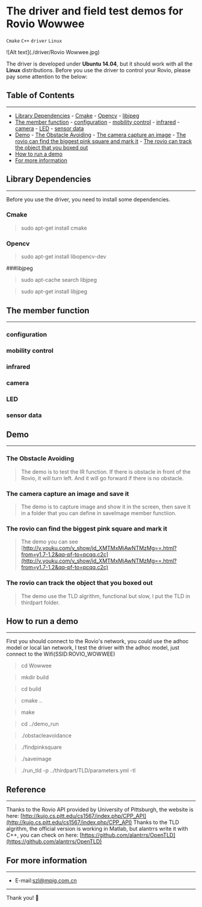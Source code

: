 # The driver and field test demos for Rovio Wowwee
`Cmake` `C++` `driver` `Linux`

![Alt text](./driver/Rovio Wowwee.jpg)

The driver is developed under **Ubuntu 14.04**, but it should work with all the **Linux** distributions. Before you use the driver to control your Rovio, please pay some attention to the below:

## Table of Contents 
-------------------
- [Library Dependencies](#library-dependencies)
      - [Cmake](#cmake)
      - [Opencv](#opencv)
      - [libjpeg](#libjpeg)
- [The member function](#the-member-function)
      - [configuration](#configuration)
      - [mobility control](#mobility-control)
      - [infrared](#infrared)
      - [camera](#camera)
      - [LED](#led)
      - [sensor data](#sensor-data)
- [Demo](#demo)
      - [The Obstacle Avoiding](#the-obstacle-avoiding)
      - [The camera capture an image](#the-camera-capture-an-image)
      - [The rovio can find the biggest pink square and mark it](#the-rovio-can-find-the-biggest-pink-square-and-mark-it)
      - [The rovio can track the object that you boxed out](#the-rovio-can-track-the-object-that-you-boxed-out)
- [How to run a demo](#how-to-run-a-demo)
- [For more information](#for-more-information)

## Library Dependencies
----------------------

Before you use the driver, you need to install some dependencies.

### Cmake 
> sudo apt-get install cmake

### Opencv
>sudo apt-get install libopencv-dev

###libjpeg

>sudo apt-cache search libjpeg

>sudo apt-get install libjpeg




## The member function 
-------------------

### configuration

### mobility control

### infrared

### camera

### LED

### sensor data


## Demo
-------------------
### The Obstacle Avoiding
>The demo is to test the IR function. If there is obstacle in front of the Rovio, it will turn left. And it will go forward if there is no obstacle. 

### The camera capture an image and save it
>The demo is to capture image and show it in the screen, then save it in a folder that you can define in saveImage member functiion.

### The rovio can find the biggest pink square and mark it
>The demo you can see [http://v.youku.com/v_show/id_XMTMxMjAwNTMzMg==.html?from=y1.7-1.2&qq-pf-to=pcqq.c2c](http://v.youku.com/v_show/id_XMTMxMjAwNTMzMg==.html?from=y1.7-1.2&qq-pf-to=pcqq.c2c)

### The rovio can track the object that you boxed out
>The demo use the TLD algrithm, functional but slow, I put the TLD in thirdpart folder.

## How to run a demo
-------------------
First you should connect to the Rovio's network, you could use the adhoc model or local lan network, I test the driver with the adhoc model, just  connect to the Wifi(SSID:ROVIO_WOWWEE)

>cd Wowwee

>mkdir build

>cd build

>cmake ..

>make

>cd ../demo_run

>./obstacleavoidance

>./findpinksquare

>./saveimage

>./run_tld -p ../thirdpart/TLD/parameters.yml -tl

## Reference
-------------------
Thanks to the Rovio API provided by University of Pittsburgh, the website is here: [http://kujo.cs.pitt.edu/cs1567/index.php/CPP_API](http://kujo.cs.pitt.edu/cs1567/index.php/CPP_API)
Thanks to the TLD algrithm, the official version is working in Matlab, but alantrrs write it with C++, you can check on here: [https://github.com/alantrrs/OpenTLD](https://github.com/alantrrs/OpenTLD)

## For more information
-------------------
- E-mail:[szl@mpig.com.cn](szl@mpig.com.cn)

---------
Thank you!
:panda_face:



